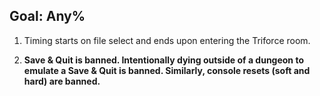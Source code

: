 ## Goal: Any%

1. Timing starts on file select and ends upon entering the Triforce room.

2. **Save & Quit is banned. Intentionally dying outside of a dungeon to emulate a Save & Quit is banned. Similarly, console resets (soft and hard) are banned.**
